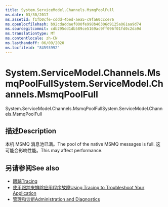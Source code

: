```yaml
---
title: System.ServiceModel.Channels.MsmqPoolFull
ms.date: 03/30/2017
ms.assetid: f1fb0cfe-cddd-4bed-aea5-c9fa60ccce76
ms.openlocfilehash: b92cdaddaef000fe998b46306d9125a061aa9d74
ms.sourcegitcommit: cdb295dd1db589ce5169ac9ff096f01fd0c2da9d
ms.translationtype: MT
ms.contentlocale: zh-CN
ms.lasthandoff: 06/09/2020
ms.locfileid: "84593992"
---
```

# <a name="systemservicemodelchannelsmsmqpoolfull"></a><span data-ttu-id="1a41f-102">System.ServiceModel.Channels.MsmqPoolFull</span><span class="sxs-lookup"><span data-stu-id="1a41f-102">System.ServiceModel.Channels.MsmqPoolFull</span></span>
<span data-ttu-id="1a41f-103">System.ServiceModel.Channels.MsmqPoolFull</span><span class="sxs-lookup"><span data-stu-id="1a41f-103">System.ServiceModel.Channels.MsmqPoolFull</span></span>  
  
## <a name="description"></a><span data-ttu-id="1a41f-104">描述</span><span class="sxs-lookup"><span data-stu-id="1a41f-104">Description</span></span>  
 <span data-ttu-id="1a41f-105">本机 MSMQ 消息池已满。</span><span class="sxs-lookup"><span data-stu-id="1a41f-105">The pool of the native MSMQ messages is full.</span></span> <span data-ttu-id="1a41f-106">这可能会影响性能。</span><span class="sxs-lookup"><span data-stu-id="1a41f-106">This may affect performance.</span></span>  
  
## <a name="see-also"></a><span data-ttu-id="1a41f-107">另请参阅</span><span class="sxs-lookup"><span data-stu-id="1a41f-107">See also</span></span>

- [<span data-ttu-id="1a41f-108">跟踪</span><span class="sxs-lookup"><span data-stu-id="1a41f-108">Tracing</span></span>](index.md)
- [<span data-ttu-id="1a41f-109">使用跟踪来排除应用程序故障</span><span class="sxs-lookup"><span data-stu-id="1a41f-109">Using Tracing to Troubleshoot Your Application</span></span>](using-tracing-to-troubleshoot-your-application.md)
- [<span data-ttu-id="1a41f-110">管理和诊断</span><span class="sxs-lookup"><span data-stu-id="1a41f-110">Administration and Diagnostics</span></span>](../index.md)
